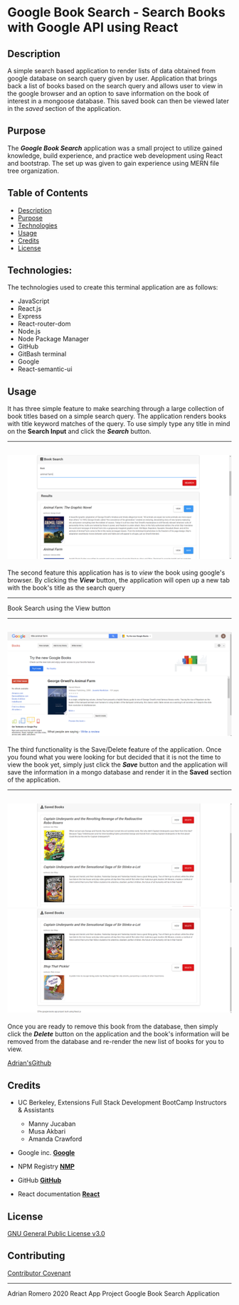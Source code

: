 # Google Book Search - Search Books with Google API using React

## Description

A simple search based application to render lists of data obtained from google database on search query given by user. Application that brings back a list of books based on the search query and allows user to view in the google browser and an option to save information on the book of interest in a mongoose database. This saved book can then be viewed later in the _saved_ section of the application.

## Purpose

The ***Google Book Search*** application was a small project to utilize gained knowledge, build experience, and practice web development using React and bootstrap. The set up was given to gain experience using MERN file tree organization. 

## Table of Contents

* [Description](#description)
* [Purpose](#purpose)
* [Technologies](#technologies)
* [Usage](#usage)
* [Credits](#credits)
* [License](#license)


## Technologies:

The technologies used to create this terminal application are as follows:
- JavaScript
- React.js
- Express
- React-router-dom
- Node.js
- Node Package Manager
- GitHub
- GitBash terminal
- Google
- React-semantic-ui 

## Usage

It has three simple feature to make searching through a large collection of book titles based on a simple search query. The application renders books with title keyword matches of the query.
To use simply type any title in mind on the **Search Input** and click the ***Search*** button.

---
![SearchFunctionality](./client/src/assets/images/search.png)
---
The second feature this application has is to *view* the book using google's browser. By clicking the ***View*** button, the application will open up a new tab with the book's title as the search query

---
Book Search using the View button

---
![ViewFunctionality](./client/src/assets/images/View.png)
---

The third functionality is the Save/Delete feature of the application. Once you found what you were looking for but decided that it is not the time to view the book yet, simply just click the ***Save*** button and the application will save the information in a mongo database and render it in the **Saved** section of the application. 

---
![SaveFunctionality](./client/src/assets/images/Saved.png)
![DeleteFunctionality](./client/src/assets/images/saved(2).png)
---

Once you are ready to remove this book from the database, then simply click the ***Delete*** button on the application and the book's information will be removed from the database and re-render the new list of books for you to view.






[Adrian'sGithub](https://github.com/adrianromero13)


## Credits

* UC Berkeley, Extensions Full Stack Development BootCamp Instructors & Assistants
    - Manny Jucaban
    - Musa Akbari
    - Amanda Crawford

* Google inc.           **[Google](https://www.google.com)**
* NPM Registry          **[NMP](https://docs.npmjs.com/)**
* GitHub                **[GitHub](https://github.com/)**
* React documentation   **[React](https://react.semantic-ui.com/)**
    
    



## License

[GNU General Public License v3.0](./LICENSE.txt)




## Contributing


[Contributor Covenant](https://www.contributor-covenant.org/)


---
Adrian Romero 2020 React App Project Google Book Search Application
